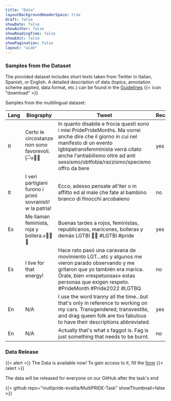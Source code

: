 ```yaml
---
title: "Data"
layoutBackgroundHeaderSpace: true
draft: false
showDate: false
showAuthor: false
showReadingTime: false
showEdit: false
showPagination: false
layout: "wide"
---
```

<style>
.prose, .prose-lg {
    max-width: none !important;
}
.container {
    max-width: 95vw !important;
}
</style>

### Samples from the Dataset

The provided dataset includes short texts taken from Twitter in Italian, Spanish, or English.
A detailed description of data (topics, annotation scheme applied, data format, etc.) can be found in the [Guidelines](/pdfs/guidelines.pdf) {{< icon "download" >}}

Samples from the multilingual dataset:

| Lang| Biography | Tweet | Recalamation |
| -------- | ------- | -------- | ------- |
| It | Certo le circostanze non sono favorevoli.🏳️✊🏳️‍🌈 | In quanto disabile e frocia questi sono i miei PridePrideMonths. Ma vorrei anche dire che il giorno in cui nel manifesto di un evento lgbtqiatransfemminista verrà citato anche l'antiabilismo oltre ad anti sessismo/obtfobia/razzismo/specismo offro da bere| yes|
| It | I veri partigiani furono i primi sovranisti! w la patria! | Ecco, adesso pensate all’iter o in affitto ed al male che fate al bambino branco di finocchi arcobaleno | no | | yes|
| Es | Me llaman feminista, roja y bollera.✊🏳️‍🌈💜| Buenas tardes a rojos, feministas, republicanos, maricones, bolleras y demás LGTBI 🏳️‍🌈 #LGTBI #pride | yes|
| Es | I live for that energy!| Hace rato pasó una caravana de movimiento LGT…etc y algunos me vieron parado observando y me gritaron que yo también era marica. Órale, bien «respetuosas» estas personas que exigen respeto. #PrideMonth #Pride2022 #LGTBQ| no|
| En | N/A| I use the word tranny all the time...but that's only in reference to working on my cars.  Transgendered, transvestite, and drag queen folk are too fabulous to have their descriptions abbreviated.| yes|
| En | N/A| Actually that's what s faggot is. Fag is just something that needs to be burnt. | no|

### Data Release
{{< alert >}}
The Data is available now! To gain access to it, fill the [form](https://forms.gle/stegvyLf7jY8T9Y48)
{{< /alert >}}

The data will be released for everyone on our GitHub after the task's end 

{{< github repo="multipride-evalita/MultiPRIDE-Task" showThumbnail=false >}}

